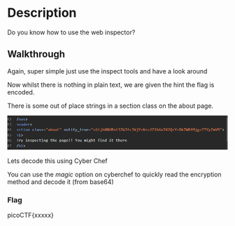 # Description
Do you know how to use the web inspector?

## Walkthrough
Again, super simple just use the inspect tools and have a look around

Now whilst there is nothing in plain text, we are given the hint the flag is encoded.

There is some out of place strings in a section class on the about page.

![alt text](/Easy/Web/images/webdecode1.png)

Lets decode this using Cyber Chef

You can use the *magic* option on cyberchef to quickly read the encryption method and decode it (from base64)

### Flag
picoCTF{xxxxx}